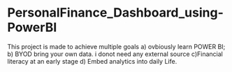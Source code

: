 # PersonalFinance_Dashboard_using-PowerBI
This project is made to achieve multiple goals
a) ovbiously learn POWER BI;
b) BYOD bring your own data. i donot need any external source
c)Financial literacy at an early stage
d) Embed analytics into daily Life.



